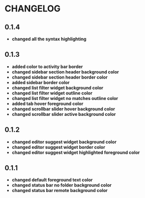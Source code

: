 # **CHANGELOG**

## 0.1.4

- **changed all the syntax highlighting**

## 0.1.3

- **added color to activity bar border**
- **changed sidebar section header background color**
- **changed sidebar section header border color**
- **added sidebar border color**
- **changed list filter widget background color**
- **changed list filter widget outline color**
- **changed list filter widget no matches outline color**
- **added tab hover foreground color**
- **changed scrollbar slider hover background color**
- **changed scrollbar slider active background color**

## 0.1.2

- **changed editor suggest widget background color**
- **changed editor suggest widget border color**
- **changed editor suggest widget highlighted foreground color**

## 0.1.1

- **changed default foreground text color**
- **changed status bar no folder background color**
- **changed status bar remote background color**
